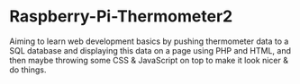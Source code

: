 # Raspberry-Pi-Thermometer2
Aiming to learn web development basics by pushing thermometer data to a SQL database and displaying this data on a page using PHP and HTML, and then maybe throwing some CSS &amp; JavaScript on top to make it look nicer &amp; do things.
